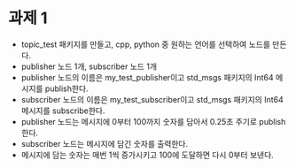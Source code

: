 # 과제 1
- topic_test 패키지를 만들고, cpp, python 중 원하는 언어를 선택하여 노드를 만든다.
- publisher 노드 1개, subscriber 노드 1개
- publisher 노드의 이름은 my_test_publisher이고 std_msgs 패키지의 Int64 메시지를 publish한다.
- subscriber 노드의 이름은 my_test_subscriber이고 std_msgs 패키지의 Int64 메시지를 subscribe한다.
- publisher 노드는 메시지에 0부터 100까지 숫자를 담아서 0.25초 주기로 publish한다.
- subscriber 노드는 메시지에 담긴 숫자를 출력한다.
- 메시지에 담는 숫자는 매번 1씩 증가시키고 100에 도달하면 다시 0부터 보낸다.